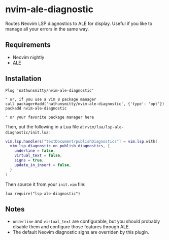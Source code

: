 # nvim-ale-diagnostic

Routes Neovim LSP diagnostics to ALE for display. Useful if you like to manage all your errors in the same way.

## Requirements

- Neovim nightly
- [ALE](https://github.com/dense-analysis/ale)

## Installation

```
Plug 'nathunsmitty/nvim-ale-diagnostic'

" or, if you use a Vim 8 package manager
call packager#add('nathunsmitty/nvim-ale-diagnostic', {'type': 'opt'})
packadd nvim-ale-diagnostic

" or your favorite package manager here
```

Then, put the following in a Lua file at `nvim/lua/lsp-ale-diagnostic/init.lua`:

```lua
vim.lsp.handlers["textDocument/publishDiagnostics"] = vim.lsp.with(
  vim.lsp.diagnostic.on_publish_diagnostics, {
    underline = false,
    virtual_text = false,
    signs = true,
    update_in_insert = false,
  }
)
```

Then source it from your `init.vim` file:

```
lua require("lsp-ale-diagnostic")
```

## Notes

- `underline` and `virtual_text` are configurable, but you should probably disable them and configure those features through ALE.
- The default Neovim diagnostic signs are overriden by this plugin.
